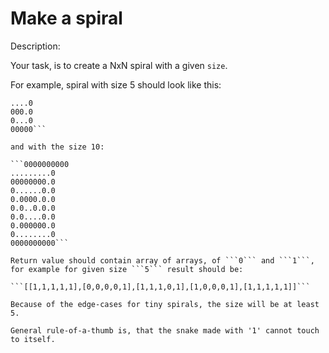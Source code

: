 # Make a spiral
Description:

Your task, is to create a NxN spiral with a given ```size```.

For example, spiral with size 5 should look like this:

```00000
....0
000.0
0...0
00000```

and with the size 10:

```0000000000
.........0
00000000.0
0......0.0
0.0000.0.0
0.0..0.0.0
0.0....0.0
0.000000.0
0........0
0000000000```

Return value should contain array of arrays, of ```0``` and ```1```, for example for given size ```5``` result should be:

```[[1,1,1,1,1],[0,0,0,0,1],[1,1,1,0,1],[1,0,0,0,1],[1,1,1,1,1]]```

Because of the edge-cases for tiny spirals, the size will be at least 5.

General rule-of-a-thumb is, that the snake made with '1' cannot touch to itself.
